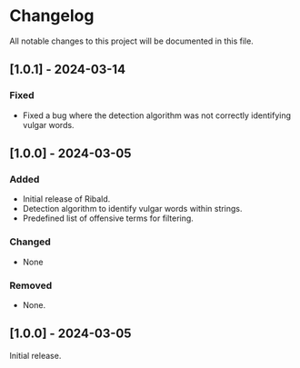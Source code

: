 # Changelog

All notable changes to this project will be documented in this file.

## [1.0.1] - 2024-03-14

### Fixed

- Fixed a bug where the detection algorithm was not correctly identifying vulgar words.

## [1.0.0] - 2024-03-05

### Added

- Initial release of Ribald.
- Detection algorithm to identify vulgar words within strings.
- Predefined list of offensive terms for filtering.

### Changed

- None

### Removed

- None.

## [1.0.0] - 2024-03-05

Initial release.
